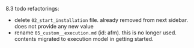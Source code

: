 8.3 todo refactorings:

-  delete `02_start_installation` file. already removed from next sidebar. does not provide any new value
-  rename `05_custom__execution.md` (id: afm). this is no longer used. contents migrated to execution model in getting started.
